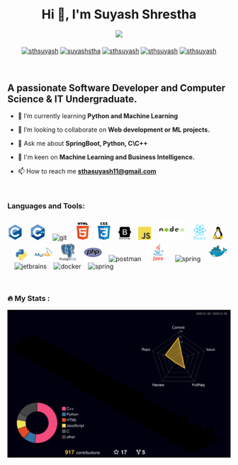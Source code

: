 <h1 align="center">Hi 👋, I'm Suyash Shrestha</h1>

<!-- GIF -->
<div id="header" align="center">
  <img src="https://media.giphy.com/media/M9gbBd9nbDrOTu1Mqx/giphy.gif" width="100"/>
</div>
<br/>

<!-- Connect links -->
<div align="center">
  <a href="https://linkedin.com/in/sthsuyash" target="blank"><img align="center" src="https://raw.githubusercontent.com/rahuldkjain/github-profile-readme-generator/master/src/images/icons/Social/linked-in-alt.svg" alt="sthsuyash" height="30" width="40" /></a>  <a href="https://fb.com/suyashstha" target="blank"><img align="center" src="https://raw.githubusercontent.com/rahuldkjain/github-profile-readme-generator/master/src/images/icons/Social/facebook.svg" alt="suyashstha" height="30" width="40" /></a>  <a href="https://instagram.com/sthsuyash" target="blank"><img align="center" src="https://raw.githubusercontent.com/rahuldkjain/github-profile-readme-generator/master/src/images/icons/Social/instagram.svg" alt="sthsuyash" height="30" width="40" /></a>  <a href="https://twitter.com/sthsuyash" target="blank"><img align="center" src="https://raw.githubusercontent.com/rahuldkjain/github-profile-readme-generator/master/src/images/icons/Social/twitter.svg" alt="sthsuyash" height="30" width="40" /></a></a>  <a href="https://dev.to/sthsuyash" target="blank"><img align="center" src="https://raw.githubusercontent.com/rahuldkjain/github-profile-readme-generator/master/src/images/icons/Social/devto.svg" alt="sthsuyash" height="30" width="40" /></a>
</div>
<br/>

<!-- profile views -->
<div align="center">
  <img src="https://komarev.com/ghpvc/?username=sthsuyash&style=flat-square&color=blue" alt=""/>
</div>

<!-- About me section -->
## A passionate Software Developer and Computer Science & IT Undergraduate.

- 🌱 I’m currently learning **Python and Machine Learning**

- 👯 I’m looking to collaborate on **Web development or ML projects.**

- 💬 Ask me about **SpringBoot, Python, C\C++**

- 🤖 I'm keen on **Machine Learning and Business Intelligence.**

- 📫 How to reach me **sthasuyash11@gmail.com**
<br/>

<!-- Language and tools section -->
### Languages and Tools:

<p align="left"> 
  <img src="https://raw.githubusercontent.com/devicons/devicon/master/icons/c/c-original.svg" alt="c" width="35" height="35"/>&nbsp;&nbsp;&nbsp;&nbsp;<img src="https://raw.githubusercontent.com/devicons/devicon/master/icons/cplusplus/cplusplus-original.svg" alt="c++" width="35" height="35"/>&nbsp;&nbsp;&nbsp;&nbsp;<img src="https://www.vectorlogo.zone/logos/git-scm/git-scm-icon.svg" alt="git" width="30" height="30"/>&nbsp;&nbsp;&nbsp;&nbsp;<img src="https://raw.githubusercontent.com/devicons/devicon/master/icons/html5/html5-original-wordmark.svg" alt="html5" width="40" height="40"/>&nbsp;&nbsp;<img src="https://raw.githubusercontent.com/devicons/devicon/master/icons/css3/css3-original-wordmark.svg" alt="css3" width="40" height="40"/>&nbsp;&nbsp;&nbsp;<img src="https://raw.githubusercontent.com/devicons/devicon/master/icons/bootstrap/bootstrap-plain-wordmark.svg" alt="bootstrap" width="30" height="30"/>&nbsp;&nbsp;&nbsp;&nbsp;<img src="https://raw.githubusercontent.com/devicons/devicon/master/icons/javascript/javascript-original.svg" alt="javascript" width="30" height="30"/>&nbsp;&nbsp;&nbsp;&nbsp;<img src="https://raw.githubusercontent.com/devicons/devicon/master/icons/nodejs/nodejs-original-wordmark.svg" alt="nodejs" width="60" height="50"/>&nbsp;&nbsp;&nbsp;&nbsp;<img src="https://raw.githubusercontent.com/devicons/devicon/master/icons/react/react-original-wordmark.svg" alt="react" width="35" height="35"/>&nbsp;&nbsp;<img src="https://raw.githubusercontent.com/devicons/devicon/master/icons/linux/linux-original.svg" alt="linux" width="30" height="30"/>&nbsp;&nbsp;&nbsp;&nbsp;<img src="https://raw.githubusercontent.com/devicons/devicon/master/icons/python/python-original.svg" alt="python" width="30" height="30"/>&nbsp;&nbsp;&nbsp;&nbsp;<img src="https://raw.githubusercontent.com/devicons/devicon/master/icons/mysql/mysql-original-wordmark.svg" alt="mysql" width="40" height="40"/>&nbsp;&nbsp;&nbsp;&nbsp;<img src="https://raw.githubusercontent.com/devicons/devicon/master/icons/postgresql/postgresql-original-wordmark.svg" alt="postgresql" width="40" height="40"/>&nbsp;&nbsp;&nbsp;&nbsp;<img src="https://raw.githubusercontent.com/devicons/devicon/master/icons/php/php-original.svg" alt="php" width="40" height="40"/>&nbsp;&nbsp;&nbsp;&nbsp;<img src="https://camo.githubusercontent.com/93b32389bf746009ca2370de7fe06c3b5146f4c99d99df65994f9ced0ba41685/68747470733a2f2f7777772e766563746f726c6f676f2e7a6f6e652f6c6f676f732f676574706f73746d616e2f676574706f73746d616e2d69636f6e2e737667" alt="postman" width="30" height="30" data-canonical-src="https://www.vectorlogo.zone/logos/getpostman/getpostman-icon.svg"/>&nbsp;&nbsp;&nbsp;&nbsp;<img src="https://raw.githubusercontent.com/devicons/devicon/master/icons/java/java-original-wordmark.svg" alt="java" width="45" height="40"/>&nbsp;&nbsp;&nbsp;&nbsp;<img src="https://seeklogo.com/images/S/spring-boot-logo-9D6125D4E7-seeklogo.com.png" alt="spring" width="120" height="30"/>&nbsp;&nbsp;&nbsp;&nbsp;<img src="https://raw.githubusercontent.com/devicons/devicon/master/icons/docker/docker-original.svg" alt="docker" width="45" height="45"/>&nbsp;&nbsp;&nbsp;&nbsp;<img src="https://resources.jetbrains.com/storage/products/company/brand/logos/jb_beam.png?_gl=1*t4zw6l*_ga*MTc1Mzg4NzIwMi4xNjU1ODc3Mzc1*_ga_9J976DJZ68*MTY2Mjc4NDY5OS4yMy4xLjE2NjI3ODQ5MzQuMC4wLjA.&_ga=2.267288781.2142471752.1662784700-1753887202.1655877375" alt="jetbrains" width="45" height="45"/>&nbsp;&nbsp;&nbsp;&nbsp;<img src="https://resources.jetbrains.com/storage/products/company/brand/logos/PyCharm_icon.png?_gl=1*en4kn5*_ga*MTc1Mzg4NzIwMi4xNjU1ODc3Mzc1*_ga_9J976DJZ68*MTY2Mjc4NDY5OS4yMy4xLjE2NjI3ODQ5NDIuMC4wLjA.&_ga=2.63219052.2142471752.1662784700-1753887202.1655877375" alt="docker" width="35" height="35"/>&nbsp;&nbsp;&nbsp;&nbsp;<img src="https://resources.jetbrains.com/storage/products/company/brand/logos/IntelliJ_IDEA_icon.png?_gl=1*igzr9q*_ga*MTc1Mzg4NzIwMi4xNjU1ODc3Mzc1*_ga_9J976DJZ68*MTY2Mjc4NDY5OS4yMy4xLjE2NjI3ODUwMzcuMC4wLjA.&_ga=2.91596121.2142471752.1662784700-1753887202.1655877375" alt="spring" width="35" height="35"/>&nbsp;&nbsp;&nbsp;&nbsp;
</p>
<br/>

<!-- ![Snake animation](https://github.com/sthsuyash/sthsuyash/blob/main/ASSETS/snake.svg) -->

### :fire: My Stats :

<!-- [![Top Langs](https://github-readme-stats.vercel.app/api/top-langs/?username=sthsuyash&layout=compact&theme=vision-friendly-dark)] (https://github.com/anuraghazra/github-readme-stats)&nbsp;&nbsp;&nbsp;<img src="https://github-readme-stats.vercel.app/api?username=sthsuyash&show_icons=true&theme=codeSTACKr" alt="Suyash Shrestha" /> -->

<p align="center">
  <img
    src="https://github.com/sthsuyash/sthsuyash/blob/main/profile-3d-contrib/profile-night-rainbow.svg"
    alt="Github Stat Summary"
  />
</p>

<!-- <p><img align="center" src="https://github-readme-streak-stats.herokuapp.com/?user=sthsuyash&theme=dark&background=000000)" alt="sthsuyash" /></p> -->
